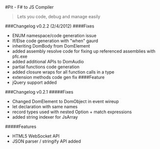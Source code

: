 #Pit - F# to JS Compiler
>Lets you code, debug and manage easily

###Changelog v0.2.2 (2/4/2012)
####Fixes
* ENUM namespace/code generation issue
* If/Else code generation with "when" gaurd
* inheriting DomBody from DomElement
* added assembly resolve code for fixing up referenced assemblies with pfc.exe
* added additional APIs to DomAudio
* partial functions code generation
* added closure wraps for all function calls in a type
* extension methods code gen fix
####Feature
* jQuery support added

###Changelog v0.2.1
#####Fixes
* Changed DomElement to DomObject in event wireup
* let declaration with same names
* record types used with nested Option + match expressions
* added string indexer for JsArray

#####Features
* HTML5 WebSocket API
* JSON parser / stringify API added